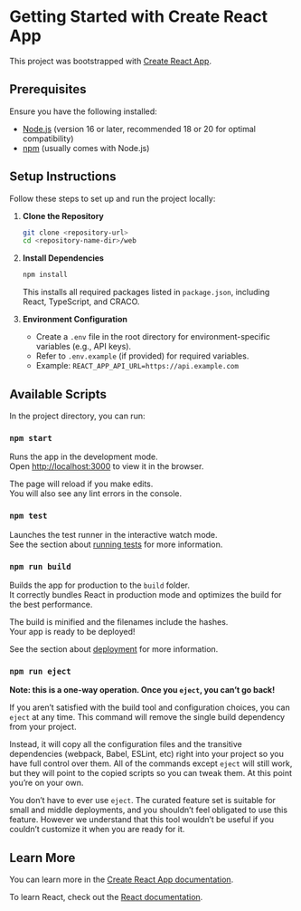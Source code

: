 # Getting Started with Create React App

This project was bootstrapped with [Create React App](https://github.com/facebook/create-react-app).

## Prerequisites

Ensure you have the following installed:

- [Node.js](https://nodejs.org/) (version 16 or later, recommended 18 or 20 for optimal compatibility)
- [npm](https://www.npmjs.com/) (usually comes with Node.js)

## Setup Instructions

Follow these steps to set up and run the project locally:

1. **Clone the Repository**  

   ```bash
   git clone <repository-url>
   cd <repository-name-dir>/web
   ```

2. **Install Dependencies**  

   ```bash
   npm install
   ```

   This installs all required packages listed in `package.json`, including React, TypeScript, and CRACO.

3. **Environment Configuration**  

   - Create a `.env` file in the root directory for environment-specific variables (e.g., API keys).  
   - Refer to `.env.example` (if provided) for required variables.  
   - Example: `REACT_APP_API_URL=https://api.example.com`
   
## Available Scripts

In the project directory, you can run:

### `npm start`

Runs the app in the development mode.\
Open [http://localhost:3000](http://localhost:3000) to view it in the browser.

The page will reload if you make edits.\
You will also see any lint errors in the console.

### `npm test`

Launches the test runner in the interactive watch mode.\
See the section about [running tests](https://facebook.github.io/create-react-app/docs/running-tests) for more information.

### `npm run build`

Builds the app for production to the `build` folder.\
It correctly bundles React in production mode and optimizes the build for the best performance.

The build is minified and the filenames include the hashes.\
Your app is ready to be deployed!

See the section about [deployment](https://facebook.github.io/create-react-app/docs/deployment) for more information.

### `npm run eject`

**Note: this is a one-way operation. Once you `eject`, you can’t go back!**

If you aren’t satisfied with the build tool and configuration choices, you can `eject` at any time. This command will remove the single build dependency from your project.

Instead, it will copy all the configuration files and the transitive dependencies (webpack, Babel, ESLint, etc) right into your project so you have full control over them. All of the commands except `eject` will still work, but they will point to the copied scripts so you can tweak them. At this point you’re on your own.

You don’t have to ever use `eject`. The curated feature set is suitable for small and middle deployments, and you shouldn’t feel obligated to use this feature. However we understand that this tool wouldn’t be useful if you couldn’t customize it when you are ready for it.

## Learn More

You can learn more in the [Create React App documentation](https://facebook.github.io/create-react-app/docs/getting-started).

To learn React, check out the [React documentation](https://reactjs.org/).
